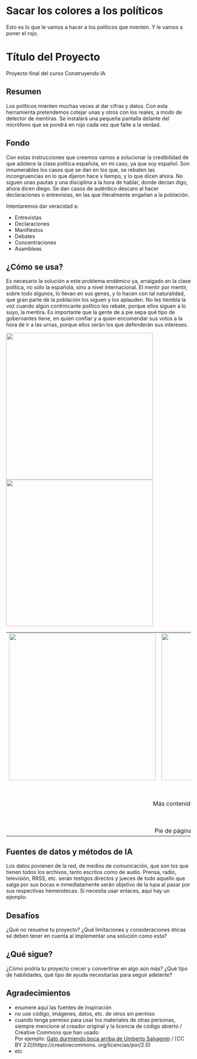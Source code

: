 # Sacar los colores a los políticos
Esto es lo que le vamos a hacer a los políticos que mienten. Y le vamos a poner el rojo.
<!-- Esta es la plantilla de descuento para el proyecto final del curso Building AI,
creado por Reaktor Innovations y la Universidad de Helsinki.
¡Copie la plantilla, péguela en su LÉAME de GitHub y edítela! -->

# Título del Proyecto

Proyecto final del curso Construyendo IA

## Resumen

Los políticos mienten muchas veces al dar cifras y datos. Con esta herramienta pretendemos cotejar unas y otros con los reales, a modo de detector de mentiras. Se instalará una pequeña pantalla delante del micrófono que se pondrá en rojo cada vez que falte a la verdad.


## Fondo

Con estas instrucciones que creemos vamos a solucionar la credibilidad de que adolece la clase política española, en mi caso, ya que soy español. Son innumerables los casos que se dan en los que, se rebaten las incongruencias en lo que dijeron hace x tiempo, y lo que dicen ahora. No siguen unas pautas y una disciplina a la hora de hablar, donde decían digo, ahora dicen diego. Se dan casos de auténtico descaro al hacer declaraciones o entrevistas, en las que literalmente engañan a la población.

Intentaremos dar veracidad a:
* Entrevistas
* Declaraciones
* Manifiestos
* Debates
* Concentraciones
* Asambleas

## ¿Cómo se usa?

Es necesario la solución a este problema endémico ya, arraigado en la clase política, no sólo la española, sino a nivel internacional. El mentir por mentir, sobre todo algunos, lo llevan en sus genes, y lo hacen con tal naturalidad, que gran parte de la población los siguen y los aplauden. No les tiembla la voz cuando algún contrincante político les rebate, porque ellos siguen a lo suyo, la mentira. 
Es importante que la gente de a pie sepa qué tipo de gobernantes tiene, en quien confiar y a quien encomendar sus votos a la hora de ir a las urnas, porque ellos serán los que defenderán sus intereses.



<img src="https://img.freepik.com/fotos-premium/hombre-siendo-entrevistado-microfono_861143-1564.jpg?w=826" width="400">
<img src="https://img.freepik.com/fotos-premium/hombre-sosteniendo-microfono-frente-multitud_197463-2772.jpg?w=826" width="400">

<table style="width: 100%; text-align: center;">
  <tr>
    <td style="width: 33%;">
<img src="https://img.freepik.com/fotos-premium/hombre-siendo-entrevistado-microfono_861143-1564.jpg?w=826" width="400"></td>
    <td style="width: 33%;"><img src="https://img.freepik.com/fotos-premium/hombre-sosteniendo-microfono-frente-multitud_197463-2772.jpg?w=826" width="400"></td>
    <td style="width: 33%;">Tercera columna</td>
  </tr>
  <tr>
    <td colspan="3" style="width: 100%; padding-top: 50px;">Más contenido</td>
  </tr>
  <tr>
    <td  colspan="3" style="width: 100%; padding-top: 50px;">Pie de página</td>
  </tr>
</table>


## Fuentes de datos y métodos de IA
Los datos povienen de la red, de medios de comunicación, que son los que tienen todos los archivos, tanto escritos como de audio. Prensa, radio, televisión, RRSS, etc. serán testigos directos y jueces de todo aquello que salga por sus bocas e inmediatamente serán objetivo de la lupa al pasar por sus respectivas hemerotecas.
Si necesita usar enlaces, aquí hay un ejemplo:

## Desafíos

¿Qué _no_ resuelve tu proyecto? ¿Qué limitaciones y consideraciones éticas se deben tener en cuenta al implementar una solución como esta?

## ¿Qué sigue?

¿Cómo podría tu proyecto crecer y convertirse en algo aún más? ¿Qué tipo de habilidades, qué tipo de ayuda necesitarías para seguir adelante?


## Agradecimientos

* enumere aquí las fuentes de inspiración
* no use código, imágenes, datos, etc. de otros sin permiso
* cuando tenga permiso para usar los materiales de otras personas, siempre mencione al creador original y la licencia de código abierto / Creative Commons que han usado
  <br>Por ejemplo: [Gato durmiendo boca arriba de Umberto Salvagnin](https://commons.wikimedia.org/wiki/File:Sleeping_cat_on_her_back.jpg#filelinks) / [CC BY 2.0](https://creativecommons. org/licencias/por/2.0)
* etc
